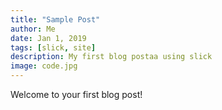 ```yaml
---
title: "Sample Post"
author: Me
date: Jan 1, 2019
tags: [slick, site]
description: My first blog postaa using slick
image: code.jpg
---
```


Welcome to your first blog post!
